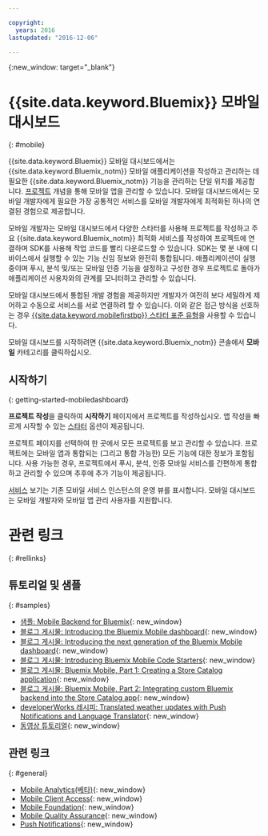 ```yaml
---

copyright:
  years: 2016
lastupdated: "2016-12-06"

---
```

{:new_window: target="_blank"}

# {{site.data.keyword.Bluemix}} 모바일 대시보드
{: #mobile}

{{site.data.keyword.Bluemix}} 모바일 대시보드에서는 {{site.data.keyword.Bluemix_notm}} 모바일 애플리케이션을 작성하고 관리하는 데 필요한 {{site.data.keyword.Bluemix_notm}} 기능을 관리하는 단일 위치를 제공합니다. [프로젝트](projects.html) 개념을 통해 모바일 앱을 관리할 수 있습니다. 모바일 대시보드에서는 모바일 개발자에게 필요한 가장 공통적인 서비스를 모바일 개발자에게 최적화된 하나의 연결된 경험으로 제공합니다. 

모바일 개발자는 모바일 대시보드에서 다양한 스타터를 사용해 프로젝트를 작성하고 주요 {{site.data.keyword.Bluemix_notm}} 최적화 서비스를 작성하여 프로젝트에 연결하며 SDK를 사용해 작업 코드를 빨리 다운로드할 수 있습니다. SDK는 몇 분 내에 디바이스에서 실행할 수 있는 기능 신임 정보와 완전히 통합됩니다. 애플리케이션이 실행 중이며 푸시, 분석 및/또는 모바일 인증 기능을 설정하고 구성한 경우 프로젝트로 돌아가 애플리케이션 사용자와의 관계를 모니터하고 관리할 수 있습니다. 

모바일 대시보드에서 통합된 개발 경험을 제공하지만 개발자가 여전히 보다 세밀하게 제어하고 수동으로 서비스를 서로 연결하려 할 수 있습니다. 이와 같은 접근 방식을 선호하는 경우 [{{site.data.keyword.mobilefirstbp}} 스타터 표준 유형](try_mobile.html)을 사용할 수 있습니다. 


<!--With {{site.data.keyword.Bluemix}} Mobile services, you can incorporate pre-built, managed, and scalable cloud services into your mobile applications. You can focus on building your mobile apps, instead of the complexities of managing the back-end infrastructure.

The Mobile dashboard provides an integrated experience on {{site.data.keyword.Bluemix_notm}} where you can create mobile projects easily from within the dashboard.
-->


모바일 대시보드를 시작하려면 {{site.data.keyword.Bluemix_notm}} 콘솔에서 **모바일** 카테고리를 클릭하십시오. 


## 시작하기
{: getting-started-mobiledashboard}

**프로젝트 작성**을 클릭하여 **시작하기** 페이지에서 프로젝트를 작성하십시오. 앱 작성을 빠르게 시작할 수 있는 [스타터](starters.html) 옵션이 제공됩니다. 

프로젝트 페이지를 선택하여 한 곳에서 모든 프로젝트를 보고 관리할 수 있습니다. 프로젝트에는 모바일 앱과 통합되는 (그리고 통합 가능한) 모든 기능에 대한 정보가 포함됩니다. 사용 가능한 경우, 프로젝트에서 푸시, 분석, 인증 모바일 서비스를 간편하게 통합하고 관리할 수 있으며 추후에 추가 기능이 제공됩니다.

[서비스](services.html) 보기는 기존 모바일 서비스 인스턴스의 운영 뷰를 표시합니다. 모바일 대시보드는 모바일 개발자와 모바일 앱 관리 사용자를 지원합니다. 


<!--You can also discover the {{site.data.keyword.Bluemix_notm}} Mobile offerings, link to the Mobile documentation and get answers from our {{site.data.keyword.Bluemix_notm}} Mobile services community on Stack Overflow.-->


# 관련 링크
{: #rellinks}

## 튜토리얼 및 샘플
{: #samples}

* [샘플: Mobile Backend for Bluemix](https://github.com/ibm-bluemix-mobile-services/mobiledashboard-storecatalog-backend){: new_window}
* [블로그 게시물: Introducing the Bluemix Mobile dashboard](https://developer.ibm.com/bluemix/2016/07/08/new-bluemix-mobile-dashboard/){: new_window}
* [블로그 게시물: Introducing the next generation of the Bluemix Mobile dashboard](https://www.ibm.com/blogs/bluemix/2016/10/next-gen-bluemix-mobile-dashboard/){: new_window}
* [블로그 게시물: Introducing Bluemix Mobile Code Starters](https://www.ibm.com/blogs/bluemix/2016/10/rapid-dev-with-mobile-code-starters/){: new_window}
* [블로그 게시물: Bluemix Mobile, Part 1: Creating a Store Catalog application](https://developer.ibm.com/bluemix/2016/07/13/bluemix-mobile-creating-store-catalog-app-part1/){: new_window}
* [블로그 게시물: Bluemix Mobile, Part 2: Integrating custom Bluemix backend into the Store Catalog app](https://developer.ibm.com/bluemix/2016/07/14/bluemix-mobile-integrating-custom-backend-part2/){: new_window}
* [developerWorks 레시피: Translated weather updates with Push Notifications and Language Translator](https://developer.ibm.com/recipes/tutorials/receive-weather-updates-in-your-own-language-using-ibm-bluemix-push-notification-service-and-language-translator/){: new_window}
* [동영상 튜토리얼](https://www.youtube.com/channel/UCRW4t4Hzm9gzuiq5naERkCw){: new_window}

## 관련 링크
{: #general}

* [Mobile Analytics(베타)](/docs/services/mobileanalytics/index.html){: new_window}
* [Mobile Client Access](/docs/services/mobileaccess/index.html){: new_window}
* [Mobile Foundation](/docs/services/mobilefoundation/index.html){: new_window}
* [Mobile Quality Assurance](/docs/services/MobileQualityAssurance/index.html){: new_window}
* [Push Notifications](/docs/services/mobilepush/index.html){: new_window}

